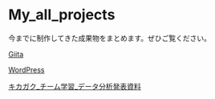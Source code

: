 # My_all_projects
今までに制作してきた成果物をまとめます。ぜひご覧ください。

[Giita](https://qiita.com/rikuProgramer)

[WordPress](https://tatetoku.wordpress.com/)

[キカガク_チーム学習_データ分析発表資料](https://drive.google.com/drive/folders/1U4CKVy_Or3EaeyqIOdsIzFh7kCU65eSx?usp=sharing)

